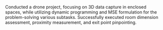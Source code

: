 Conducted a drone project, focusing on 3D data capture in enclosed spaces, while utilizing dynamic programming and MSE formulation for the problem-solving various subtasks. Successfully executed room dimension assessment, proximity measurement, and exit point pinpointing.
